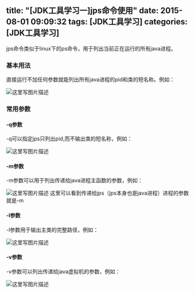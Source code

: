 title: "[JDK工具学习一]jps命令使用"
date: 2015-08-01 09:09:32
tags: [JDK工具学习]
categories: [JDK工具学习]
---
jps命令类似于linux下的ps命令，用于列出当前正在运行的所有java进程。

### 基本用法
直接运行不加任何参数就能列出所有java进程的pid和类的短名称。例如：
<!--more-->
![这里写图片描述](http://img.blog.csdn.net/20150602000405556)
### 常用参数
#### -q参数
-q可以指定jps只列出pid,而不输出类的短名称，例如：

![这里写图片描述](http://img.blog.csdn.net/20150602000630371)

#### -m参数
-m参数可以用于列出传递给java进程主函数的参数，例如：

![这里写图片描述](http://img.blog.csdn.net/20150602000614119)
这里可以看到传递给jps（jps本身也是java进程）进程的参数就是-m

#### -l参数
-l参数用于输出主类的完整路径，例如：

![这里写图片描述](http://img.blog.csdn.net/20150602000748827)

#### -v参数
-v参数可以列出传递给java虚拟机的参数，例如：

![这里写图片描述](http://img.blog.csdn.net/20150602000948557)
